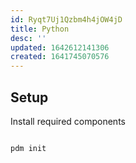 ```yaml
---
id: Ryqt7Uj1Qzbm4h4jOW4jD
title: Python
desc: ''
updated: 1642612141306
created: 1641745070576
---
```


## Setup

Install required components
```

```

```
pdm init
```